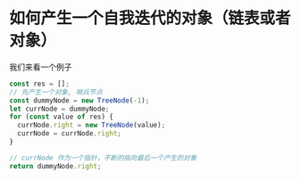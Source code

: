 # 如何产生一个自我迭代的对象（链表或者对象）

我们来看一个例子

```js
const res = [];
// 先产生一个对象, 哨兵节点
const dummyNode = new TreeNode(-1);
let currNode = dummyNode;
for (const value of res) {
  currNode.right = new TreeNode(value);
  currNode = currNode.right;
}

// currNode 作为一个指针，不断的指向最后一个产生的对象
return dummyNode.right;
```
